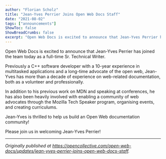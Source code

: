 ```yaml
---
author: "Florian Scholz"
title: "Jean-Yves Perrier Joins Open Web Docs Staff"
date: "2021-08-02"
tags: ["announcements"]
ShowToc: false
ShowBreadCrumbs: false
excerpt: "Open Web Docs is excited to announce that Jean-Yves Perrier has joined the team today as a full-time Sr. Technical Writer."
---
```


Open Web Docs is excited to announce that Jean-Yves Perrier has joined the team today as a full-time Sr. Technical Writer.

Previously a C++ software developer with a 10-year experience in multitasked applications and a long-time advocate of the open web, Jean-Yves has more than a decade of experience on web-related documentation, both as a volunteer and professionally.

In addition to his previous work on MDN and speaking at conferences, he has also been heavily involved with enabling a community of web advocates through the Mozilla Tech Speaker program, organising events, and creating curriculums. 

Jean-Yves is thrilled to help us build an Open Web documentation community!

Please join us in welcoming Jean-Yves Perrier!

---

_Originally published at https://opencollective.com/open-web-docs/updates/jean-yves-perrier-joins-open-web-docs-staff._